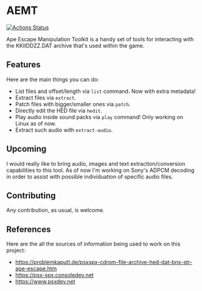 # AEMT


[![Actions Status](https://github.com/pfrankw/aemt/workflows/Build/badge.svg)](https://github.com/pfrankw/aemt/actions)

Ape Escape Manipulation Toolkit is a handy set of tools for interacting with the KKIIDDZZ.DAT archive that's used within the game.

## Features

Here are the main things you can do:

- List files and offset/length via `list` command. Now with extra metadata!
- Extract files via `extract`.
- Patch files with bigger/smaller ones via `patch`.
- Directly edit the HED file via `hedit`.
- Play audio inside sound packs via `play` command! Only working on Linux as of now.
- Extract such audio with `extract-audio`.

## Upcoming

I would really like to bring audio, images and text extraction/conversion capabilities to this tool.
As of now I'm working on Sony's ADPCM decoding in order to assist with possible individuation of specific audio files.

## Contributing

Any contribution, as usual, is welcome.

## References

Here are the all the sources of information being used to work on this project:

- https://problemkaputt.de/psxspx-cdrom-file-archive-hed-dat-bns-str-ape-escape.htm
- https://psx-spx.consoledev.net
- https://www.psxdev.net
